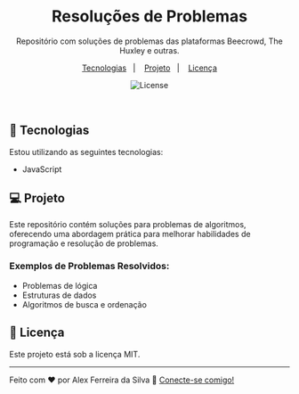 <h1 align="center"> Resoluções de Problemas </h1>

<p align="center">
  Repositório com soluções de problemas das plataformas Beecrowd, The Huxley e outras. <br/>
</p>

<p align="center">
  <a href="#-tecnologias">Tecnologias</a>&nbsp;&nbsp;&nbsp;|&nbsp;&nbsp;&nbsp;
  <a href="#-projeto">Projeto</a>&nbsp;&nbsp;&nbsp;|&nbsp;&nbsp;&nbsp;
  <a href="#memo-licença">Licença</a>
</p>

<p align="center">
  <img alt="License" src="https://img.shields.io/static/v1?label=license&message=MIT&color=49AA26&labelColor=000000">
</p>

<br>

## 🚀 Tecnologias

Estou utilizando as seguintes tecnologias:

- JavaScript

## 💻 Projeto

Este repositório contém soluções para problemas de algoritmos, oferecendo uma abordagem prática para melhorar habilidades de programação e resolução de problemas.

### Exemplos de Problemas Resolvidos:

- Problemas de lógica
- Estruturas de dados
- Algoritmos de busca e ordenação

## 📝 Licença

Este projeto está sob a licença MIT.

---

Feito com ♥ por Alex Ferreira da Silva 👋 [Conecte-se comigo!](https://www.linkedin.com/in/alexfferro/)
